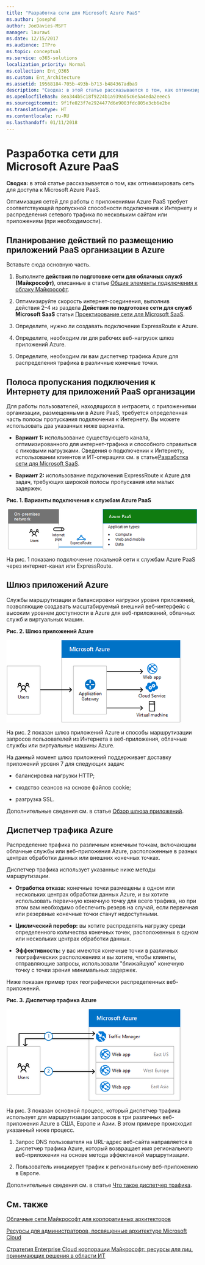 ```yaml
---
title: "Разработка сети для Microsoft Azure PaaS"
ms.author: josephd
author: JoeDavies-MSFT
manager: laurawi
ms.date: 12/15/2017
ms.audience: ITPro
ms.topic: conceptual
ms.service: o365-solutions
localization_priority: Normal
ms.collection: Ent_O365
ms.custom: Ent_Architecture
ms.assetid: 19568184-705b-493b-b713-b484367adba9
description: "Сводка: в этой статье рассказывается о том, как оптимизировать сеть для доступа к Microsoft Azure PaaS."
ms.openlocfilehash: 8ea344b5c18f9224b1a939a05c6e5a4eda2eeec5
ms.sourcegitcommit: 9f1fe023f7e2924477d6e9003fdc805e3cb6e2be
ms.translationtype: HT
ms.contentlocale: ru-RU
ms.lasthandoff: 01/11/2018
---
```

# <a name="designing-networking-for-microsoft-azure-paas"></a>Разработка сети для Microsoft Azure PaaS

 **Сводка:** в этой статье рассказывается о том, как оптимизировать сеть для доступа к Microsoft Azure PaaS.
  
Оптимизация сетей для работы с приложениями Azure PaaS требует соответствующей пропускной способности подключения к Интернету и распределения сетевого трафика по нескольким сайтам или приложениям (при необходимости).
  
## <a name="planning-steps-for-hosting-organization-paas-applications-in-azure"></a>Планирование действий по размещению приложений PaaS организации в Azure

Вставьте сюда основную часть.
  
1. Выполните **действия по подготовке сети для облачных служб (Майкрософт)**, описанные в статье [Общие элементы подключения к облаку Майкрософт](common-elements-of-microsoft-cloud-connectivity.md).
    
2. Оптимизируйте скорость интернет-соединения, выполнив действия 2–4 из раздела **Действия по подготовке сети для служб Microsoft SaaS** статьи [Проектирование сети для Microsoft SaaS](designing-networking-for-microsoft-saas.md).
    
3. Определите, нужно ли создавать подключение ExpressRoute к Azure.
    
4. Определите, необходим ли для рабочих веб-нагрузок шлюз приложений Azure.
    
5. Определите, необходим ли вам диспетчер трафика Azure для распределения трафика в различные конечные точки.
    
## <a name="internet-bandwidth-for-organization-paas-applications"></a>Полоса пропускания подключения к Интернету для приложений PaaS организации

Для работы пользователей, находящихся в интрасети, с приложениями организации, размещенными в Azure PaaS, требуется определенная часть полосы пропускания подключения к Интернету. Вы можете использовать два указанных ниже варианта.
  
- **Вариант 1:** использование существующего канала, оптимизированного для интернет-трафика и способного справиться с пиковыми нагрузками. Сведения о подключении к Интернету, использовании клиентов и ИТ-операциях см. в статье[Разработка сети для Microsoft SaaS](designing-networking-for-microsoft-saas.md).
    
- **Вариант 2:** использование подключения ExpressRoute к Azure для задач, требующих широкой полосы пропускания или малых задержек.
    
**Рис. 1. Варианты подключения к службам Azure PaaS**

![Рис. 1. Варианты подключения к службам Azure PaaS](images/Network_Poster/PaaS1.png)
  
На рис. 1 показано подключение локальной сети к службам Azure PaaS через интернет-канал или ExpressRoute.
  
## <a name="azure-application-gateway"></a>Шлюз приложений Azure

Службы маршрутизации и балансировки нагрузки уровня приложений, позволяющие создавать масштабируемый внешний веб-интерфейс с высоким уровнем доступности в Azure для веб-приложений, облачных служб и виртуальных машин. 
  
**Рис. 2. Шлюз приложений Azure**

![Рис. 2. Служба шлюза приложений Azure](images/Network_Poster/PaaS2.png)
  
На рис. 2 показан шлюз приложений Azure и способы маршрутизации запросов пользователей из Интернета в веб-приложения, облачные службы или виртуальные машины Azure.
  
На данный момент шлюз приложений поддерживает доставку приложений уровня 7 для следующих задач:
  
- балансировка нагрузки HTTP;
    
- сходство сеансов на основе файлов cookie;
    
- разгрузка SSL.
    
Дополнительные сведения см. в статье [Обзор шлюза приложений]((https://docs.microsoft.com/azure/application-gateway/application-gateway-introduction)).
  
## <a name="azure-traffic-manager"></a>Диспетчер трафика Azure

Распределение трафика по различным конечным точкам, включающим облачные службы или веб-приложения Azure, расположенные в разных центрах обработки данных или внешних конечных точках.
  
Диспетчер трафика использует указанные ниже методы маршрутизации.
  
- **Отработка отказа:** конечные точки размещены в одном или нескольких центрах обработки данных Azure, и вы хотите использовать первичную конечную точку для всего трафика, но при этом вам необходимо обеспечить резерв на случай, если первичная или резервные конечные точки станут недоступными.
    
- **Циклический перебор:** вы хотите распределять нагрузку среди определенного количества конечных точек, расположенных в одном или нескольких центрах обработки данных.
    
- **Эффективность:** у вас имеются конечные точки в различных географических расположениях и вы хотите, чтобы клиенты, отправляющие запросы, использовали "ближайшую" конечную точку с точки зрения минимальных задержек.
    
Ниже показан пример трех географически распределенных веб-приложений.
  
**Рис. 3. Диспетчер трафика Azure**

![Рис. 3. Диспетчер трафика Azure](images/Network_Poster/PaaS3.png)
  
На рис. 3 показан основной процесс, который диспетчер трафика использует для маршрутизации запросов в три различных веб-приложения Azure в США, Европе и Азии. В этом примере происходит указанный ниже процесс.
  
1. Запрос DNS пользователя на URL-адрес веб-сайта направляется в диспетчер трафика Azure, который возвращает имя регионального веб-приложения на основе метода эффективной маршрутизации.
    
2. Пользователь инициирует трафик к региональному веб-приложению в Европе.
    
Дополнительные сведения см. в статье [Что такое диспетчер трафика]((https://docs.microsoft.com/azure/traffic-manager/traffic-manager-overview)).
  
## <a name="see-also"></a>См. также

[Облачные сети Майкрософт для корпоративных архитекторов](microsoft-cloud-networking-for-enterprise-architects.md)
  
[Ресурсы для администраторов, посвященные архитектуре Microsoft Cloud](microsoft-cloud-it-architecture-resources.md)

[Стратегия Enterprise Cloud корпорации Майкрософт: ресурсы для лиц, принимающих решения в области ИТ]((https://sway.com/FJ2xsyWtkJc2taRD))



